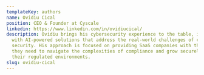 ```yaml
---
templateKey: authors
name: Ovidiu Cical
position: CEO & Founder at Cyscale
linkedin: https://www.linkedin.com/in/ovidiucical/
description: Ovidiu brings his cybersecurity experience to the table, innovating
  with AI-powered solutions that address the real-world challenges of cloud
  security. His approach is focused on providing SaaS companies with the tools
  they need to navigate the complexities of compliance and grow securely within
  their regulated environments.
slug: ovidiu-cical
---
```

